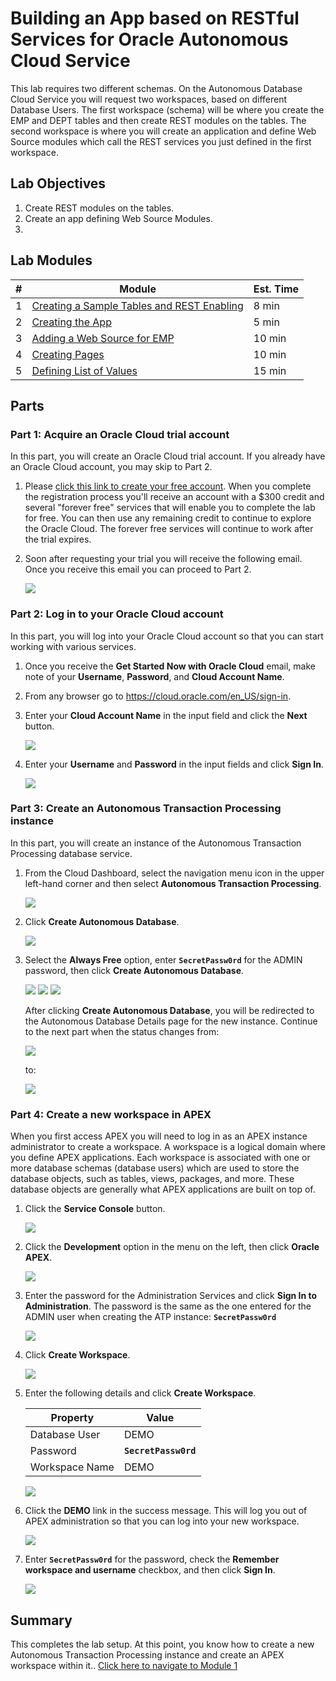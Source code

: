 # Building an App based on RESTful Services for Oracle Autonomous Cloud Service

This lab requires two different schemas. On the Autonomous Database Cloud Service you will request two workspaces, based on different Database Users. The first workspace (schema) will be where you create the EMP and DEPT tables and then create REST modules on the tables. The second workspace is where you will create an application and define Web Source modules which call the REST services you just defined in the first workspace.

## Lab Objectives

1. Create REST modules on the tables.
2. Create an app defining Web Source Modules.
3. 
## Lab Modules

| # | Module | Est. Time |
| --- | --- | --- |
| 1 | [Creating a Sample Tables and REST Enabling](1-building-your-rest-end-points-creating-a-sample-tables-and-rest-enabling.md) | 8 min |
| 2 | [Creating the App](2-building-your-app-which-will-be-based-on-the-rest-endpoints-creating-the-app.md) | 5 min |
| 3 | [Adding a Web Source for EMP](3-linking-the-rest-service-defined-in-the-first-workspace-adding-a-web-source-for-emp.md) | 10 min |
| 4 | [Creating Pages](4-defining-the-report-and-form-on-emp-creating-pages.md) | 10 min |
| 5 | [Defining List of Values](5-using-the-rest-service-on-dept-defining-list-of-values.md) | 15 min |

## Parts

### **Part 1**: Acquire an Oracle Cloud trial account

In this part, you will create an Oracle Cloud trial account. If you already have an Oracle Cloud account, you may skip to Part 2.

1.  Please [click this link to create your free account](https://myservices.us.oraclecloud.com/mycloud/signup?language=en&sourceType). When you complete the registration process you'll receive an account with a $300 credit and several "forever free" services that will enable you to complete the lab for free. You can then use any remaining credit to continue to explore the Oracle Cloud. The forever free services will continue to work after the trial expires.

2.  Soon after requesting your trial you will receive the following email. Once you receive this email you can proceed to Part 2.

    ![](images/0/get-started-email.png)

### **Part 2**: Log in to your Oracle Cloud account

In this part, you will log into your Oracle Cloud account so that you can start working with various services.

1. Once you receive the **Get Started Now with Oracle Cloud** email, make note of your **Username**, **Password**, and **Cloud Account Name**.

2. From any browser go to https://cloud.oracle.com/en_US/sign-in.

3. Enter your **Cloud Account Name** in the input field and click the **Next** button.

    ![](images/0/enter-oracle-cloud-account-name.png)

4. Enter your **Username** and **Password** in the input fields and click **Sign In**.

    ![](images/0/enter-user-name-and-password.png)

### **Part 3**: Create an Autonomous Transaction Processing instance

In this part, you will create an instance of the Autonomous Transaction Processing database service.

1. From the Cloud Dashboard, select the navigation menu icon in the upper left-hand corner and then select **Autonomous Transaction Processing**.

    ![](images/0/select-atp-in-nav-menu.png)

2. Click **Create Autonomous Database**.

    ![](images/0/click-create-autonomous-database.png)

3. Select the **Always Free** option, enter **```SecretPassw0rd```** for the ADMIN password, then click **Create Autonomous Database**.

    ![](images/0/atp-settings-1.png)
    ![](images/0/atp-settings-2.png)
    ![](images/0/atp-settings-3.png)

    After clicking **Create Autonomous Database**, you will be redirected to the Autonomous Database Details page for the new instance. Continue to the next part when the status changes from:

    ![](images/0/status-provisioning.png)
    
    to:

    ![](images/0/status-available.png)

### **Part 4**: Create a new workspace in APEX

When you first access APEX you will need to log in as an APEX instance administrator to create a workspace. A workspace is a logical domain where you define APEX applications. Each workspace is associated with one or more database schemas (database users) which are used to store the database objects, such as tables, views, packages, and more. These database objects are generally what APEX applications are built on top of.

1. Click the **Service Console** button.

    ![](images/0/click-atp-service-console.png)

2. Click the **Development** option in the menu on the left, then click **Oracle APEX**. 

    ![](images/0/click-oracle-apex.png)

3. Enter the password for the Administration Services and click **Sign In to Administration**. The password is the same as the one entered for the ADMIN user when creating the ATP instance: **```SecretPassw0rd```**

    ![](images/0/log-in-as-admin.png)

4. Click **Create Workspace**.

    ![](images/0/welcome-create-workspace.png)

5. Enter the following details and click **Create Workspace**.

    | Property | Value |
    | --- | --- |
    | Database User | DEMO |
    | Password | **`SecretPassw0rd`** |
    | Workspace Name | DEMO |

    ![](images/0/create-workspace.png)

6. Click the **DEMO** link in the success message. This will log you out of APEX administration so that you can log into your new workspace.

    ![](images/0/log-out-from-admin.png)

7. Enter **``SecretPassw0rd``** for the password, check the **Remember workspace and username** checkbox, and then click **Sign In**.

    ![](images/0/log-in-to-workspace.png)
    
## Summary

This completes the lab setup. At this point, you know how to create a new Autonomous Transaction Processing instance and create an APEX workspace within it.. [Click here to navigate to Module 1](1-building-your-rest-end-points-creating-a-sample-tables-and-rest-enabling.md)
